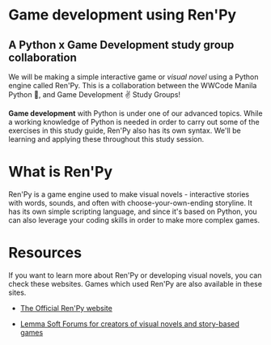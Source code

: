 # Game development using Ren'Py

## A Python x Game Development study group collaboration

We will be making a simple interactive game or *visual novel* using a Python engine called Ren'Py. This is a collaboration between the WWCode Manila Python :snake:, and Game Development :v: Study Groups! 

**Game development** with Python is under one of our advanced topics. While a working knowledge of Python is needed in order to carry out some of the exercises in this study guide, Ren'Py also has its own syntax. We'll be learning and applying these throughout this study session.



# What is Ren'Py

Ren'Py is a game engine used to make visual novels - interactive stories with words, sounds, and often with choose-your-own-ending storyline. It has its own simple scripting language, and since it's based on Python, you can also leverage your coding skills in order to make more complex games.



# Resources

If you want to learn more about Ren'Py or developing visual novels, you can check these websites. Games which used Ren'Py are also available in these sites. 

- [The Official Ren'Py website](https://www.renpy.org/)

- [Lemma Soft Forums for creators of visual novels and story-based games ](https://lemmasoft.renai.us/forums/)

  

## 